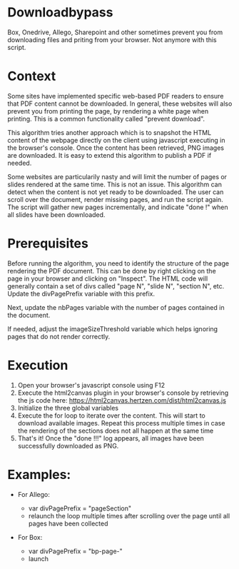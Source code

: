 # Downloadbypass
Box, Onedrive, Allego, Sharepoint and other sometimes prevent you from downloading files and priting from your browser. Not anymore with this script.

# Context
Some sites have implemented specific web-based PDF readers to ensure that PDF content cannot be downloaded. In general, these websites will also prevent you from printing the page, by rendering a white page when printing. This is a common functionality called "prevent download".

This algorithm tries another approach which is to snapshot the HTML content of the webpage directly on the client using javascript executing in the browser's console. Once the content has been retrieved, PNG images are downloaded. It is easy to extend this algorithm to publish a PDF if needed.

Some websites are particularily nasty and will limit the number of pages or slides rendered at the same time. This is not an issue. This algorithm can detect when the content is not yet ready to be downloaded. The user can scroll over the document, render missing pages, and run the script again. The script will gather new pages incrementally, and indicate "done !" when all slides have been downloaded.

# Prerequisites
Before running the algorithm, you need to identify the structure of the page rendering the PDF document. This can be done by right clicking on the page in your browser and clicking on "Inspect". The HTML code will generally contain a set of divs called "page N", "slide N", "section N", etc. Update the divPagePrefix variable with this prefix.

Next, update the nbPages variable with the number of pages contained in the document. 

If needed, adjust the imageSizeThreshold variable which helps ignoring pages that do not render correctly.

# Execution
1. Open your browser's javascript console using F12
2. Execute the html2canvas plugin in your browser's console by retrieving the js code here:  https://html2canvas.hertzen.com/dist/html2canvas.js
3. Initialize the three global variables
4. Execute the for loop to iterate over the content. This will start to download available images. Repeat this process multiple times in case the rendering of the sections does not all happen at the same time
5. That's it! Once the "done !!!" log appears, all images have been successfully downloaded as PNG.



# Examples:
- For Allego:
  - var divPagePrefix = "pageSection"
  - relaunch the loop multiple times after scrolling over the page until all pages have been collected
 
- For Box:
  -  var divPagePrefix = "bp-page-"
  -  launch

